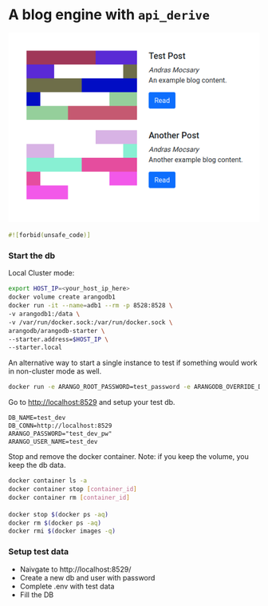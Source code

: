 # A blog engine with `api_derive`
![alt text](static/posts.png)
```rust
#![forbid(unsafe_code)]
```



### Start the db
Local Cluster mode:
```bash
export HOST_IP=<your_host_ip_here>
docker volume create arangodb1
docker run -it --name=adb1 --rm -p 8528:8528 \
-v arangodb1:/data \
-v /var/run/docker.sock:/var/run/docker.sock \
arangodb/arangodb-starter \
--starter.address=$HOST_IP \
--starter.local
```

An alternative way to start a single instance to test if something would work in non-cluster mode as well.
``` bash
docker run -e ARANGO_ROOT_PASSWORD=test_password -e ARANGODB_OVERRIDE_DETECTED_TOTAL_MEMORY=2G -e ARANGODB_OVERRIDE_DETECTED_NUMBER_OF_CORES=2 -p 8529:8529 -d arangodb
```

Go to <http://localhost:8529> and setup your test db.
```
DB_NAME=test_dev
DB_CONN=http://localhost:8529
ARANGO_PASSWORD="test_dev_pw"
ARANGO_USER_NAME=test_dev
```

Stop and remove the docker container. Note: if you keep the volume, you keep the db data.
```bash
docker container ls -a
docker container stop [container_id]
docker container rm [container_id]

docker stop $(docker ps -aq)
docker rm $(docker ps -aq)
docker rmi $(docker images -q)
```

### Setup test data
- Naivgate to http://localhost:8529/
- Create a new db and user with password
- Complete .env with test data
- Fill the DB
